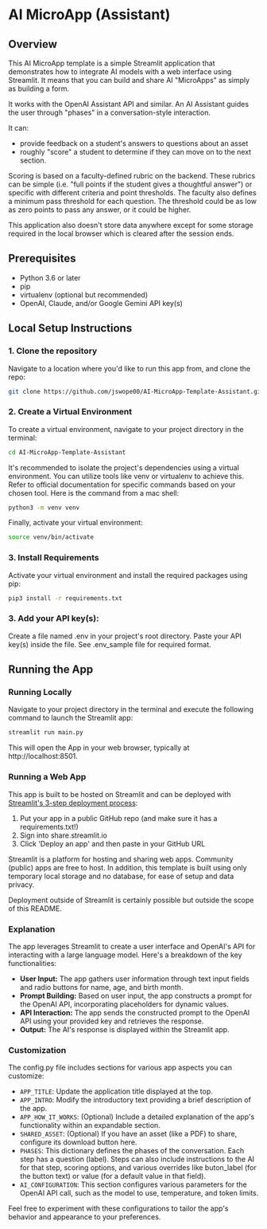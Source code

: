 # AI MicroApp (Assistant)

## Overview
This AI MicroApp template is a simple Streamlit application that demonstrates how to integrate AI models with a web interface using Streamlit. It means that you can build and share AI "MicroApps" as simply as building a form. 

It works with the OpenAI Assistant API and similar. An AI Assistant guides the user through "phases" in a conversation-style interaction. 

It can:

- provide feedback on a student's answers to questions about an asset
- roughly "score" a student to determine if they can move on to the next section.

Scoring is based on a faculty-defined rubric on the backend. These rubrics can be simple (i.e. "full points if the student gives a thoughtful answer") or specific with different criteria and point thresholds. The faculty also defines a minimum pass threshold for each question. The threshold could be as low as zero points to pass any answer, or it could be higher.

This application also doesn't store data anywhere except for some storage required in the local browser which is cleared after the session ends. 

## Prerequisites
- Python 3.6 or later
- pip
- virtualenv (optional but recommended)
- OpenAI, Claude, and/or Google Gemini API key(s)

## Local Setup Instructions

### 1. Clone the repository

Navigate to a location where you'd like to run this app from, and clone the repo:

```bash
git clone https://github.com/jswope00/AI-MicroApp-Template-Assistant.git
```

### 2. Create a Virtual Environment

To create a virtual environment, navigate to your project directory in the terminal:
```bash
cd AI-MicroApp-Template-Assistant
```

It's recommended to isolate the project's dependencies using a virtual environment. You can utilize tools like venv or virtualenv to achieve this. Refer to official documentation for specific commands based on your chosen tool. Here is the command from a mac shell:
```bash
python3 -m venv venv
```

Finally, activate your virtual environment:
```bash
source venv/bin/activate
```

### 3. Install Requirements
Activate your virtual environment and install the required packages using pip:
```bash
pip3 install -r requirements.txt
```

### 3. Add your API key(s):
Create a file named .env in your project's root directory. Paste your API key(s) inside the file. See .env_sample file for required format. 

## Running the App

### Running Locally

Navigate to your project directory in the terminal and execute the following command to launch the Streamlit app:
```bash
streamlit run main.py
```

This will open the App in your web browser, typically at http://localhost:8501.

### Running a Web App

This app is built to be hosted on Streamlit and can be deployed with [Streamlit's 3-step deployment process]([url](https://docs.streamlit.io/get-started/tutorials/create-an-app#share-your-app)): 

1. Put your app in a public GitHub repo (and make sure it has a requirements.txt!)
2. Sign into share.streamlit.io
3. Click 'Deploy an app' and then paste in your GitHub URL

Streamlit is a platform for hosting and sharing web apps. Community (public) apps are free to host. In addition, this template is built using only temporary local storage and no database, for ease of setup and data privacy. 

Deployment outside of Streamlit is certainly possible but outside the scope of this README.

### Explanation

The app leverages Streamlit to create a user interface and OpenAI's API for interacting with a large language model. Here's a breakdown of the key functionalities:

-   **User Input:**  The app gathers user information through text input fields and radio buttons for name, age, and birth month.
-   **Prompt Building:**  Based on user input, the app constructs a prompt for the OpenAI API, incorporating placeholders for dynamic values.
-   **API Interaction:**  The app sends the constructed prompt to the OpenAI API using your provided key and retrieves the response.
-   **Output:**  The AI's response is displayed within the Streamlit app.

### Customization

The config.py file includes sections for various app aspects you can customize:

-   `APP_TITLE`: Update the application title displayed at the top.
-   `APP_INTRO`: Modify the introductory text providing a brief description of the app.
-   `APP_HOW_IT_WORKS`: (Optional) Include a detailed explanation of the app's functionality within an expandable section.
-   `SHARED_ASSET`: (Optional) If you have an asset (like a PDF) to share, configure its download button here.
-   `PHASES`: This dictionary defines the phases of the conversation. Each step has a question (label). Steps can also include instructions to the AI for that step, scoring options, and various overrides like buton_label (for the button text) or value (for a default value in that field).
-   `AI_CONFIGURATION`: This section configures various parameters for the OpenAI API call, such as the model to use, temperature, and token limits.

Feel free to experiment with these configurations to tailor the app's behavior and appearance to your preferences.


